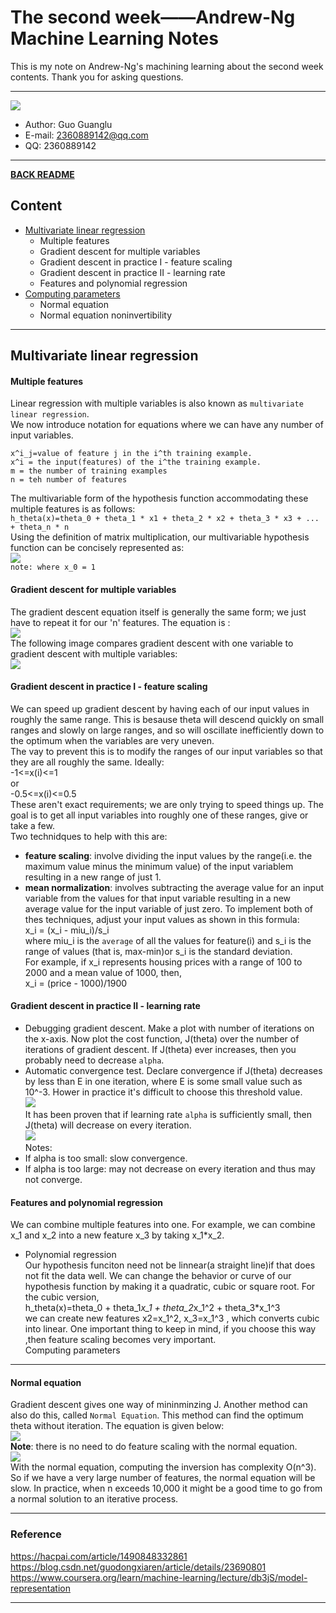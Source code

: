 # The second week——Andrew-Ng Machine Learning Notes  
This is my note on Andrew-Ng's machining learning about the second week contents. Thank you for asking questions.

***
[![](/picture/the_first_week/fig_ML.jpg)][Andrew-Ng-coursera]  
- Author: Guo Guanglu  
- E-mail: 2360889142@qq.com
- QQ: 2360889142  

*** 
[**BACK README**](README.md)  

## Content  
* [Multivariate linear regression](#multivariate-linear-regression)
	* Multiple features
	* Gradient descent for multiple variables
	* Gradient descent in practice I - feature scaling  
	* Gradient descent in practice II - learning rate  
	* Features and polynomial regression  
* [Computing parameters](#computing-parameters)  
	* Normal equation  
	* Normal equation noninvertibility  

  
 ***
Multivariate linear regression  
------------
 #### Multiple features  
 Linear regression with multiple variables is also known as `multivariate linear regression`.  
 We now introduce notation for equations where we can have any number of input variables.  
 ```
 x^i_j=value of feature j in the i^th training example.  
 x^i = the input(features) of the i^the training example.  
 m = the number of training examples  
 n = teh number of features  
 ```  
 The multivariable form of the hypothesis function accommodating these multiple features is as follows:  
 `h_theta(x)=theta_0 + theta_1 * x1 + theta_2 * x2 + theta_3 * x3 + ... + theta_n * n`  
 Using the definition of matrix multiplication, our multivariable hypothesis function can be concisely represented as:  
 ![](/picture/the_second_week/multiple_feature_formula.png)  
 `note: where x_0 = 1`  
 #### Gradient descent for multiple variables  
 The gradient descent equation itself is generally the same form; we just have to repeat it for our 'n' features.
 The equation is :  
 ![](/picture/the_second_week/GD_multvar_formula.png)  
 The following image compares gradient descent with one variable to gradient descent with multiple variables:  
 ![](/picture/the_second_week/GD_fig.png)  
 #### Gradient descent in practice I - feature scaling  
 We can speed up gradient descent by having each of our input values in roughly the same range. This is besause theta will descend        quickly on small ranges and slowly on large ranges, and so will oscillate inefficiently down to the optimum when the variables are  very uneven.  
 The vay to prevent this is to modify the ranges of our input variables so that they are all roughly the same. Ideally:  
 -1<=x(i)<=1  
 or  
 -0.5<=x(i)<=0.5  
 These aren't exact requirements; we are only trying to speed things up. The goal is to get all input variables into roughly one of these ranges, give or take a few.  
 Two technidques to help with this are:  
 * **feature scaling**: involve dividing the input values by the range(i.e. the maximum value minus the minimum value) of the input variablem resulting in a new range of just 1.  
 * **mean normalization**: involves subtracting the average value for an input variable from the values for that input variable resulting in a new average value for the input variable of just zero. To implement both of thes techniques, adjust your input values as shown in this formula:  
 x_i = (x_i - miu_i)/s_i  
 where miu_i is the `average` of all the values for feature(i) and s_i is the range of values (that is, max-min)or s_i is the standard deviation.  
  For example, if x_i represents housing prices with a range of 100 to 2000 and a mean value of 1000, then,  
  x_i = (price - 1000)/1900  
  #### Gradient descent in practice II - learning rate  
  * Debugging gradient descent. Make a plot with number of iterations on the x-axis. Now plot the cost function, J(theta) over the number of iterations of gradient descent. If J(theta) ever increases, then you probably need to decrease `alpha`.  
  * Automatic convergence test. Declare convergence if J(theta) decreases by less than E in one iteration, where E is some small value such as 10^-3. Hower in practice it's difficult to choose this threshold value.  
  ![](/picture/the_second_week/GD_learningrate1.png)  
  It has been proven that if learning rate `alpha` is sufficiently small, then J(theta) will decrease on every iteration.  
  ![](/picture/the_second_week/GD_learningrate2.png)  
  Notes:  
  * If alpha is too small: slow convergence.  
  * If alpha is too large: may not decrease on every iteration and thus may not converge.  
  #### Features and polynomial regression  
  We can combine multiple features into one. For example, we can combine x_1 and x_2 into a new feature x_3 by taking x_1*x_2.  
  * Polynomial regression  
  Our hypothesis funciton need not be linnear(a straight line)if that does not fit the data well. We can change the behavior or curve of our hypothesis function by making it a quadratic, cubic or square root.
  For the cubic version,  
  h_theta(x)=theta_0 + theta_1*x_1 + theta_2*x_1^2 + theta_3*x_1^3   
  we can create new features x2=x_1^2, x_3=x_1^3 , which converts cubic into linear. One important thing to keep in mind, if you choose this way ,then feature scaling becomes very important.  
  Computing parameters
  ---------  
  #### Normal equation  
  Gradient descent gives one way of mininminzing J. Another method can also do this, called `Normal Equation`. This method can find the optimum theta without iteration. The equation is given below:  
  ![](/picture/the_second_week/normal_equation1.png)  
  **Note**: there is no need to do feature scaling with the normal equation.  
  ![](/picture/the_second_week/normal_equation2.png)  
  With the normal equation, computing the inversion has complexity O(n^3). So if we have a very large number of features, the normal equation will be slow. In practice, when n exceeds 10,000 it might be a good time to go from a normal solution to an iterative process.  
  
  

**********
### Reference
https://hacpai.com/article/1490848332861  
https://blog.csdn.net/guodongxiaren/article/details/23690801  
https://www.coursera.org/learn/machine-learning/lecture/db3jS/model-representation  

---------------------------------------------------------
[Andrew-Ng-coursera]:https://www.coursera.org/learn/machine-learning/lecture/db3jS/model-representation "Andrew Ng coursera"
